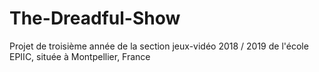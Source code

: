 # The-Dreadful-Show
Projet de troisième année de la section jeux-vidéo 2018 / 2019 de l'école EPIIC, située à Montpellier, France
